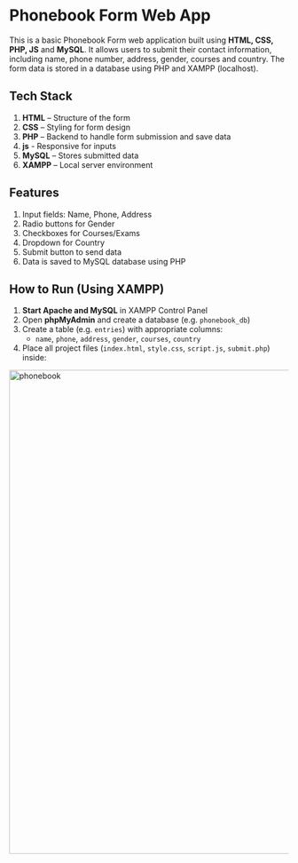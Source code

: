 #  Phonebook Form Web App

This is a basic Phonebook Form web application built using **HTML, CSS, PHP, JS** and **MySQL**. It allows users to submit their contact information, including name, phone number, address, gender, courses and country. The form data is stored in a database using PHP and XAMPP (localhost).



##  Tech Stack

1. **HTML** – Structure of the form  
2. **CSS** – Styling for form design  
3. **PHP** – Backend to handle form submission and save data
4. **js** - Responsive for inputs  
5. **MySQL** – Stores submitted data  
6. **XAMPP** – Local server environment



##  Features

1. Input fields: Name, Phone, Address
2. Radio buttons for Gender
3. Checkboxes for Courses/Exams
4. Dropdown for Country
5. Submit button to send data
6. Data is saved to MySQL database using PHP



##  How to Run (Using XAMPP)

1. **Start Apache and MySQL** in XAMPP Control Panel  
2. Open **phpMyAdmin** and create a database (e.g. `phonebook_db`)
3. Create a table (e.g. `entries`) with appropriate columns:
   - `name`, `phone`, `address`, `gender`, `courses`, `country`
4. Place all project files (`index.html`, `style.css`, `script.js`, `submit.php`) inside:


<img width="721" height="872" alt="phonebook" src="https://github.com/user-attachments/assets/59c7fb04-3334-4be7-af49-d88183755e71" />
